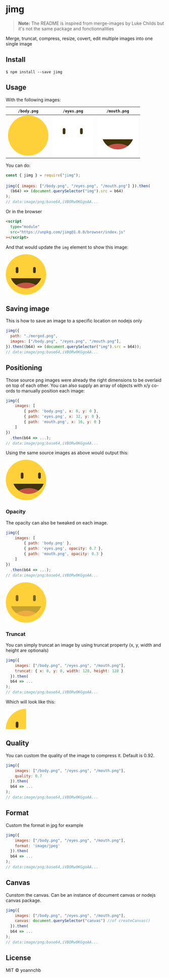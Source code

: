 # jimg

> **Note:** The README is inspired from merge-images by Luke Childs but it's not the same package and fonctionnalities

Merge, truncat, compress, resize, covert, edit multiple images into one single image

## Install

```
$ npm install --save jimg
```

## Usage

With the following images:

| `/body.png`                               | `/eyes.png`                               | `/mouth.png`                               |
| ----------------------------------------- | ----------------------------------------- | ------------------------------------------ |
| <img src="./assets/body.png" width="128"> | <img src="./assets/eyes.png" width="128"> | <img src="./assets/mouth.png" width="128"> |

You can do:

```js
const { jimg } = require("jimg");

jimg({ images: ["/body.png", "/eyes.png", "/mouth.png"] }).then(
  (b64) => (document.querySelector("img").src = b64)
);
// data:image/png;base64,iVBORw0KGgoAA...
```

Or in the browser

```html
<script
  type="module"
  src="https://unpkg.com/jimg@1.0.0/browser/index.js"
></script>
```

And that would update the `img` element to show this image:

<img src="./assets/face.png" width="128">

## Saving image

This is how to save an image to a specific location on nodejs only

```js
jimg({
  path: "./merged.png",
  images: ["/body.png", "/eyes.png", "/mouth.png"],
}).then((b64) => (document.querySelector("img").src = b64));
// data:image/png;base64,iVBORw0KGgoAA...
```

## Positioning

Those source png images were already the right dimensions to be overlaid on top of each other. You can also supply an array of objects with x/y co-ords to manually position each image:

```js
jimg({
    images: [
        { path: 'body.png', x: 0, y: 0 },
        { path: 'eyes.png', x: 32, y: 0 },
        { path: 'mouth.png', x: 16, y: 0 }
    ]
})
  .then(b64 => ...);
// data:image/png;base64,iVBORw0KGgoAA...
```

Using the same source images as above would output this:

<img src="./assets/face-custom-positions.png" width="128">

### Opacity

The opacity can also be tweaked on each image.

```js
jimg({
    images: [
        { path: 'body.png' },
        { path: 'eyes.png', opacity: 0.7 },
        { path: 'mouth.png', opacity: 0.3 }
    ]
})
  .then(b64 => ...);
// data:image/png;base64,iVBORw0KGgoAA...
```

<img src="./assets/face-opacity.png" width="128">

### Truncat

You can simply truncat an image by using truncat property (x, y, width and height are optionals)

```js
jimg({
    images: ["/body.png", "/eyes.png", "/mouth.png"],
    truncat: { x: 0, y: 0, width: 128, height: 128 }
  }).then(
  b64 => ...
);
// data:image/png;base64,iVBORw0KGgoAA...
```

Which will look like this:

<img src="./assets/face-custom-dimension.png" width="64">

## Quality

You can custom the quality of the image to compress it. Default is 0.92.

```js
jimg({
    images: ["/body.png", "/eyes.png", "/mouth.png"],
    quality: 0.7
  }).then(
  b64 => ...
);
// data:image/png;base64,iVBORw0KGgoAA...
```

## Format

Custom the format in jpg for example

```js
jimg({
    images: ["/body.png", "/eyes.png", "/mouth.png"],
    format: 'image/jpeg'
  }).then(
  b64 => ...
);
// data:image/png;base64,iVBORw0KGgoAA...
```

## Canvas

Cunstom the canvas. Can be an instance of document canvas or nodejs canvas package.

```js
jimg({
    images: ["/body.png", "/eyes.png", "/mouth.png"],
    canvas: document.querySelector("canvas") //of createCanvas()
  }).then(
  b64 => ...
);
// data:image/png;base64,iVBORw0KGgoAA...
```

## License

MIT © yoannchb
